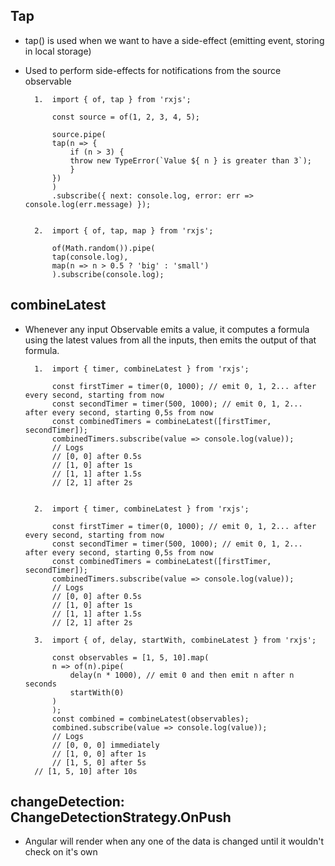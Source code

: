 ## Tap

- tap() is used when we want to have a side-effect (emitting event, storing in local storage)
- Used to perform side-effects for notifications from the source observable

        1.  import { of, tap } from 'rxjs';

            const source = of(1, 2, 3, 4, 5);

            source.pipe(
            tap(n => {
                if (n > 3) {
                throw new TypeError(`Value ${ n } is greater than 3`);
                }
            })
            )
            .subscribe({ next: console.log, error: err => console.log(err.message) });


        2.  import { of, tap, map } from 'rxjs';

            of(Math.random()).pipe(
            tap(console.log),
            map(n => n > 0.5 ? 'big' : 'small')
            ).subscribe(console.log);

## combineLatest

- Whenever any input Observable emits a value, it computes a formula using the latest values from all the inputs, then emits the output of that formula.

        1.  import { timer, combineLatest } from 'rxjs';

            const firstTimer = timer(0, 1000); // emit 0, 1, 2... after every second, starting from now
            const secondTimer = timer(500, 1000); // emit 0, 1, 2... after every second, starting 0,5s from now
            const combinedTimers = combineLatest([firstTimer, secondTimer]);
            combinedTimers.subscribe(value => console.log(value));
            // Logs
            // [0, 0] after 0.5s
            // [1, 0] after 1s
            // [1, 1] after 1.5s
            // [2, 1] after 2s


        2.  import { timer, combineLatest } from 'rxjs';

            const firstTimer = timer(0, 1000); // emit 0, 1, 2... after every second, starting from now
            const secondTimer = timer(500, 1000); // emit 0, 1, 2... after every second, starting 0,5s from now
            const combinedTimers = combineLatest([firstTimer, secondTimer]);
            combinedTimers.subscribe(value => console.log(value));
            // Logs
            // [0, 0] after 0.5s
            // [1, 0] after 1s
            // [1, 1] after 1.5s
            // [2, 1] after 2s

        3.  import { of, delay, startWith, combineLatest } from 'rxjs';

            const observables = [1, 5, 10].map(
            n => of(n).pipe(
                delay(n * 1000), // emit 0 and then emit n after n seconds
                startWith(0)
            )
            );
            const combined = combineLatest(observables);
            combined.subscribe(value => console.log(value));
            // Logs
            // [0, 0, 0] immediately
            // [1, 0, 0] after 1s
            // [1, 5, 0] after 5s
        // [1, 5, 10] after 10s

## changeDetection: ChangeDetectionStrategy.OnPush

- Angular will render when any one of the data is changed until it wouldn't check on it's own
